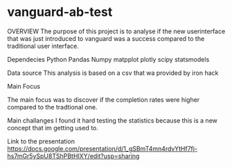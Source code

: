 # vanguard-ab-test

OVERVIEW
The purpose of this project is to analyse if the new userinterface that was just introduced to vanguard 
was a success compared to the traditional user interface.

Dependecies
Python
Pandas
Numpy
matpplot 
plotly
scipy
statsmodels


Data source
This analysis is based on a csv that wa provided by iron hack


Main Focus

The main focus was to discover if the completion rates were higher compared to the tradtional one.

Main challanges
I found it hard testing the statistics because this is a new concept that im getting used to. 

Link to the presentation
https://docs.google.com/presentation/d/1_gSBmT4mn4rdvYtHf7fj-hs7mGr5ySpU8TShPBtHIXY/edit?usp=sharing